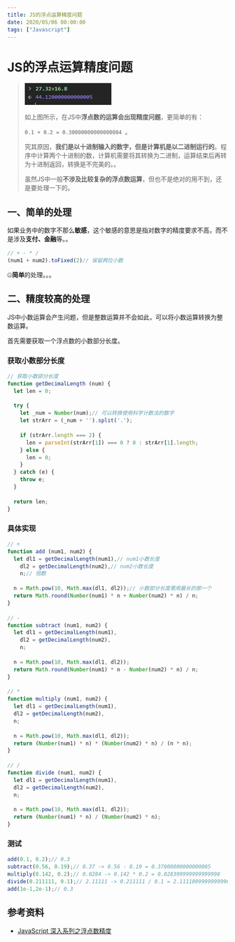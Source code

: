 ```yaml
---
title: JS的浮点运算精度问题
date: 2020/05/06 00:00:00
tags: ["Javascript"]
---
```


# JS的浮点运算精度问题

<ClientOnly>
  <display-bar :displayData="$frontmatter"></display-bar>
</ClientOnly>

>  ![float-operation-01](/images/frontend/js/js-float-operation-01.jpg)
>
> 如上图所示，在JS中**浮点数的运算会出现精度问题**，更简单的有：
>
> `0.1 + 0.2 = 0.30000000000000004 `。
>
> 究其原因，**我们是以十进制输入的数字，但是计算机是以二进制运行的**。程序中计算两个十进制的数，计算机需要将其转换为二进制，运算结束后再转为十进制返回，转换是不完美的。。
>
> 虽然JS中一般**不涉及比较复杂的浮点数运算**，但也不是绝对的用不到，还是要处理一下的。

## 一、简单的处理

如果业务中的数字不那么**敏感**，这个敏感的意思是指对数字的精度要求不高，而不是涉及**支付、金融**等。。

```js
// + - * /
(num1 + num2).toFixed(2)// 保留两位小数
```

🤐**简单**的处理。。。

## 二、精度较高的处理

JS中小数运算会产生问题，但是整数运算并不会如此，可以将小数运算转换为整数运算。

首先需要获取一个浮点数的小数部分长度。

### 获取小数部分长度

```js
// 获取小数部分长度
function getDecimalLength (num) {
  let len = 0;

  try {
    let _num = Number(num);// 可以转换使用科学计数法的数字
    let strArr = (_num + '').split('.');

    if (strArr.length === 2) {
      len = parseInt(strArr[1]) === 0 ? 0 : strArr[1].length;
    } else {
      len = 0;
    }
  } catch (e) {
    throw e;
  }

  return len;
}
```

### 具体实现

```js {2,12,22,32}
// +
function add (num1, num2) {
  let dl1 = getDecimalLength(num1),// num1小数长度
    dl2 = getDecimalLength(num2),// num2小数长度
  	n;// 倍数

  n = Math.pow(10, Math.max(dl1, dl2));// 小数部分长度需用最长的那一个
  return Math.round(Number(num1) * n + Number(num2) * n) / n;
}

// -
function subtract (num1, num2) {
  let dl1 = getDecimalLength(num1),
  	dl2 = getDecimalLength(num2),
  	n;

  n = Math.pow(10, Math.max(dl1, dl2));
  return Math.round(Number(num1) * n - Number(num2) * n) / n;
}

// *
function multiply (num1, num2) {
  let dl1 = getDecimalLength(num1),
  dl2 = getDecimalLength(num2),
  n;

  n = Math.pow(10, Math.max(dl1, dl2));
  return (Number(num1) * n) * (Number(num2) * n) / (n * n);
}

// /
function divide (num1, num2) {
  let dl1 = getDecimalLength(num1),
  dl2 = getDecimalLength(num2),
  n;

  n = Math.pow(10, Math.max(dl1, dl2));
  return (Number(num1) * n) / (Number(num2) * n);
}
```

### 测试

```js
add(0.1, 0.2);// 0.3
subtract(0.56, 0.19);// 0.37 -> 0.56 - 0.19 = 0.37000000000000005
multiply(0.142, 0.2);// 0.0284 -> 0.142 * 0.2 = 0.028399999999999998
divide(0.211111, 0.1);// 2.11111 -> 0.211111 / 0.1 = 2.1111099999999996
add(1e-1,2e-1);// 0.3
```

## 参考资料

* [JavaScript 深入系列之浮点数精度](https://segmentfault.com/a/1190000022029495)

